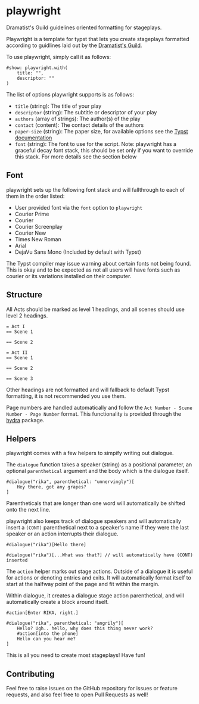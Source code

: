 # playwright

Dramatist's Guild guidelines oriented formatting for stageplays.

Playwright is a template for typst that lets you create stageplays formatted according to guidlines laid out
by the [Dramatist's Guild](https://www.dramatistsguild.com/script-formats).

To use playwright, simply call it as follows:

```typst
#show: playwright.with(
    title: "",
    descriptor: ""
)
```

The list of options playwright supports is as follows:

- `title` (string): The title of your play
- `descriptor` (string): The subtitle or descriptor of your play
- `authors` (array of strings): The author(s) of the play
- `contact` (content): The contact details of the authors
- `paper-size` (string): The paper size, for available options see the [Typst documentation](https://typst.app/docs/reference/layout/page/#parameters-paper)
- `font` (string): The font to use for the script. Note: playwright has a graceful decay font stack, this should be set only if you want to override this
stack. For more details see the section below

## Font

playwright sets up the following font stack and will fallthrough to each of them in the order listed:

- User provided font via the `font` option to `playwright`
- Courier Prime
- Courier
- Courier Screenplay
- Courier New
- Times New Roman
- Arial
- DejaVu Sans Mono (Included by default with Typst)

The Typst compiler may issue warning about certain fonts not being found. This is okay and to be expected as not all users will have fonts such as courier or its
variations installed on their computer.

## Structure

All Acts should be marked as level 1 headings, and all scenes should use level 2 headings.

```typst
= Act I
== Scene 1

== Scene 2

= Act II
== Scene 1

== Scene 2

== Scene 3
```

Other headings are not formatted and will fallback to default Typst formatting, it is not recommended you use them.

Page numbers are handled automatically and follow the `Act Number - Scene Number - Page Number` format. This functionality
is provided through the [hydra](https://typst.app/universe/package/hydra/) package.

## Helpers

playwright comes with a few helpers to simpify writing out dialogue.

The `dialogue` function takes a speaker (string) as a positional parameter, an optional `parenthetical` argument and the body which is the dialogue itself.

```typst
#dialogue("rika", parenthetical: "unnervingly")[
    Hey there, got any grapes?
]
```

Parentheticals that are longer than one word will automatically be shifted onto the next line.

playwright also keeps track of dialogue speakers and will automatically insert a `(CONT)` parenthetical next to a speaker's name if they were the last
speaker or an action interrupts their dialogue.

```typst
#dialogue("rika")[Hello there]

#dialogue("rika")[...What was that?] // will automatically have (CONT) inserted
```

The `action` helper marks out stage actions. Outside of a dialogue it is useful for actions or denoting entries and exits. It will automatically format itself to
start at the halfway point of the page and fit within the margin.

Within dialogue, it creates a dialogue stage action parenthetical, and will automatically create a block around itself.

```typst
#action[Enter RIKA, right.]

#dialogue("rika", parenthetical: "angrily")[
    Hello? Ugh.. hello, why does this thing never work?
    #action[into the phone]
    Hello can you hear me?
]
```

This is all you need to create most stageplays! Have fun!

## Contributing

Feel free to raise issues on the GitHub repository for issues or feature requests, and also feel free to open Pull Requests as well!
